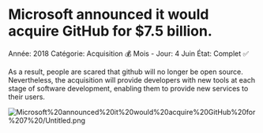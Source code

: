 # Microsoft announced it would acquire GitHub for $7.5 billion.

Année: 2018
Catégorie: Acquisition 💰
Mois - Jour: 4 Juin
État: Complet ✅

As a result, people are scared that github will no longer be open source. Nevertheless, the acquisition will provide developers with new tools at each stage of software development, enabling them to provide new services to their users.

![Microsoft%20announced%20it%20would%20acquire%20GitHub%20for%207%20/Untitled.png](Microsoft%20announced%20it%20would%20acquire%20GitHub%20for%207%20/Untitled.png)